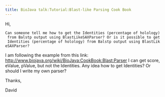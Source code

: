 ```yaml
---
title: BioJava talk:Tutorial:Blast-like Parsing Cook Book
---
```


Hi,

`Can someone tell me how to get the Identities (percentage of holology) from Balstp output using BlastLikeSAXParser? Or is it possible to get Identities (percentage of holology) from Balstp output using BlastLikeSAXParser?`

I am following the example from this link:
<http://www.biojava.org/wiki/BioJava:CookBook:Blast:Parser> I can get
score, eValue, pValue, but not the Identities. Any idea how to get
Identities? Or should I write my own parser?

Thanks,

David
